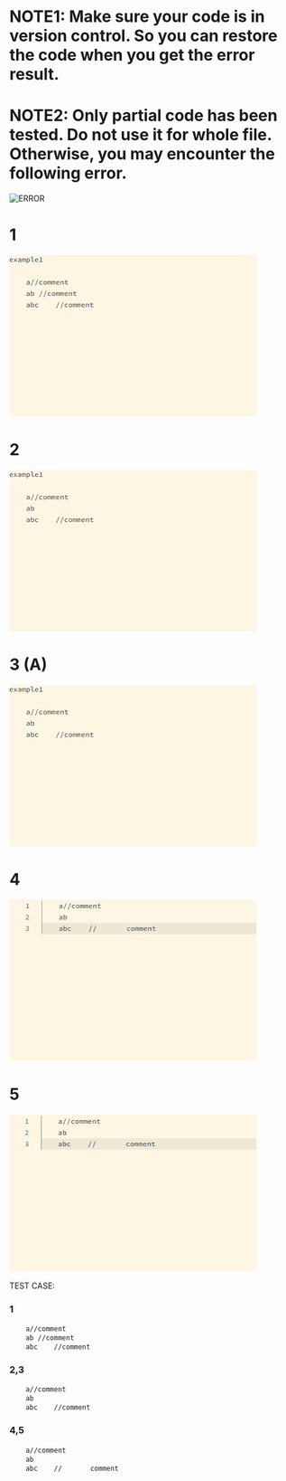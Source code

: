 # **NOTE1: Make sure your code is in version control. So you can restore the code when you get the error result.**
# **NOTE2: Only partial code has been tested. Do not use it for whole file. Otherwise, you may encounter the following error.**
![ERROR](https://user-images.githubusercontent.com/3746553/145749142-73b72d9c-178c-42de-a5be-469713eefc59.png)




# 1
![example1](./image/example1.gif)

# 2
![example2](./image/example2.gif)

# 3 (A)
![example3](./image/example3.gif)

# 4
![example4](./image/example4.gif)

# 5
![example5](./image/example5.gif)


TEST CASE:
### 1
```
    a//comment
    ab //comment
    abc    //comment
```
### 2,3
```
    a//comment
    ab
    abc    //comment
```
### 4,5
```
    a//comment
    ab
    abc    //       comment
```
